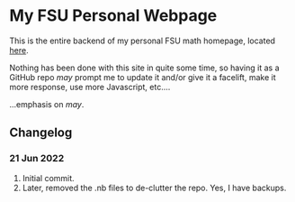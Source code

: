 # My FSU Personal Webpage
This is the entire backend of my personal FSU math homepage, located [here](https://www.math.fsu.edu/~cstover).

Nothing has been done with this site in quite some time, so having it as a GitHub repo _may_ prompt me to update it and/or give it a facelift, make it more response, use more Javascript, etc....

...emphasis on _may_.

## Changelog
### 21 Jun 2022
1. Initial commit. 
2. Later, removed the .nb files to de-clutter the repo. Yes, I have backups.
